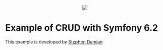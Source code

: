 <p align="center">
<a href="https://github.com/s-damian/larasort">
<img src="https://raw.githubusercontent.com/s-damian/medias/main/technos-logos/symfony.svg">
</a>
</p>

# Example of CRUD with Symfony 6.2

This example is developed by [Stephen Damian](https://github.com/s-damian)
